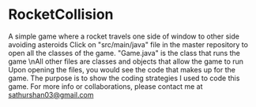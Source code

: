 # RocketCollision
A simple game where a rocket travels one side of window to other side avoiding asteroids 
Click on "src/main/java" file in the master repository to open all the classes of the game.
"Game.java" is the class that runs the game
\nAll other files are classes and objects that allow the game to run
Upon opening the files, you would see the code that makes up for the game. The purpose is to show the coding strategies I used to code this game.
For more info or collaborations, please contact me at sathurshan03@gmail.com
